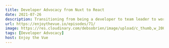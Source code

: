 ```yaml
---
title: Developer Advocacy from Nuxt to React
date: 2021-07-26
description: Transitioning from being a developer to team leader to working as a developer advocate, Debbie shares her passionate take on KPIs as well as the lessons she learned from the book Surrounded by Idiots. We delve into the traits that make up a good developer advocate and discuss why there\’s a need for companies to introduce the role of junior developer advocate. Later Debbie shares some of the learning challenges you\’ll experience as a developer advocate and how she adapted to learning React under high-pressure circumstances.
url: https://enjoythevue.io/episodes/71/
image: https://res.cloudinary.com/debsobrien/image/upload/c_thumb,w_200,g_face,fl_lossy,f_auto/v1607250348/debbie.codes/podcasts/enjoy-the-vue_y0yr03.png
tags: [Developer Advocacy]
host: Enjoy the Vue
---
```

